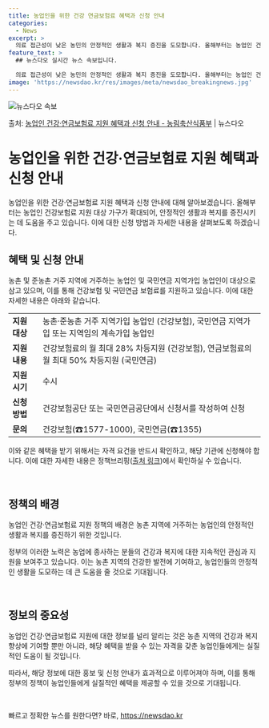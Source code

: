 ```yaml
---
title: 농업인을 위한 건강 연금보험료 혜택과 신청 안내
categories:
  - News
excerpt: >
  의료 접근성이 낮은 농민의 안정적인 생활과 복지 증진을 도모합니다. 올해부터는 농업인 건강보험료 지원이 33…
feature_text: >
  ## 뉴스다오 실시간 뉴스 속보입니다.

  의료 접근성이 낮은 농민의 안정적인 생활과 복지 증진을 도모합니다. 올해부터는 농업인 건강보험료 지원이 33…
image: 'https://newsdao.kr/res/images/meta/newsdao_breakingnews.jpg'
---
```


![뉴스다오 속보](https://newsdao.kr/res/images/meta/newsdao_breakingnews.jpg)

<p>출처: <a href="https://newsdao.kr/3875" rel="dofollow">농업인 건강·연금보험료 지원 혜택과 신청 안내 - 농림축산식품부</a> | 뉴스다오</p>

<h1>농업인을 위한 건강·연금보험료 지원 혜택과 신청 안내</h1>
<p data-ke-size="size16"></p>
농업인을 위한 건강·연금보험료 지원 혜택과 신청 안내에 대해 알아보겠습니다. 올해부터는 농업인 건강보험료 지원 대상 가구가 확대되어, 안정적인 생활과 복지를 증진시키는 데 도움을 주고 있습니다. 이에 대한 신청 방법과 자세한 내용을 살펴보도록 하겠습니다.

<h2 data-ke-size="size26">혜택 및 신청 안내</h2>
<p>농촌 및 준농촌 거주 지역에 거주하는 농업인 및 국민연금 지역가입 농업인이 대상으로 삼고 있으며, 이를 통해 건강보험 및 국민연금 보험료를 지원하고 있습니다. 이에 대한 자세한 내용은 아래와 같습니다.</p>

<table>
  <tr>
    <td><b>지원 대상</b></td>
    <td>농촌·준농촌 거주 지역가입 농업인 (건강보험), 국민연금 지역가입 또는 지역임의 계속가입 농업인</td>
  </tr>
  <tr>
    <td><b>지원 내용</b></td>
    <td>건강보험료의 월 최대 28% 차등지원 (건강보험), 연금보험료의 월 최대 50% 차등지원 (국민연금)</td>
  </tr>
  <tr>
    <td><b>지원 시기</b></td>
    <td>수시</td>
  </tr>
  <tr>
    <td><b>신청 방법</b></td>
    <td>건강보험공단 또는 국민연금공단에서 신청서를 작성하여 신청</td>
  </tr>
  <tr>
    <td><b>문의</b></td>
    <td>건강보험(☎1577-1000), 국민연금(☎1355)</td>
  </tr>
</table>

<p>이와 같은 혜택을 받기 위해서는 자격 요건을 반드시 확인하고, 해당 기관에 신청해야 합니다. 이에 대한 자세한 내용은 정책브리핑(<a href="https://newsdao.kr/3875">출처 링크</a>)에서 확인하실 수 있습니다.</p>
<p data-ke-size="size16">&nbsp;</p>

<h2 data-ke-size="size26">정책의 배경</h2>
<p>농업인 건강·연금보험료 지원 정책의 배경은 농촌 지역에 거주하는 농업인의 안정적인 생활과 복지를 증진하기 위한 것입니다.</p>
<p>정부의 이러한 노력은 농업에 종사하는 분들의 건강과 복지에 대한 지속적인 관심과 지원을 보여주고 있습니다. 이는 농촌 지역의 건강한 발전에 기여하고, 농업인들의 안정적인 생활을 도모하는 데 큰 도움을 줄 것으로 기대됩니다.</p>
<p data-ke-size="size16">&nbsp;</p>

<h2 data-ke-size="size26">정보의 중요성</h2>
<p>농업인 건강·연금보험료 지원에 대한 정보를 널리 알리는 것은 농촌 지역의 건강과 복지 향상에 기여할 뿐만 아니라, 해당 혜택을 받을 수 있는 자격을 갖춘 농업인들에게는 실질적인 도움이 될 것입니다.</p>
<p>따라서, 해당 정보에 대한 홍보 및 신청 안내가 효과적으로 이루어져야 하며, 이를 통해 정부의 정책이 농업인들에게 실질적인 혜택을 제공할 수 있을 것으로 기대됩니다.</p>
<p data-ke-size="size16">&nbsp;</p>
 

빠르고 정확한 뉴스를 원한다면? 바로, <a href="https://newsdao.kr" rel="dofollow">https://newsdao.kr</a>


